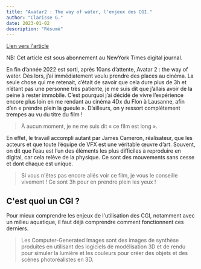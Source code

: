 ```yaml
---
title: "Avatar2 : The way of water, l'enjeux des CGI."
author: "Clarisse G."
date: 2023-01-02
description: "Résumé"
---
```


[Lien vers l'article](https://www.nytimes.com/2022/12/16/movies/avatar-2-fx-cgi.html)

NB: Cet article est sous abonnement au NewYork Times digital journal.

En fin d’année 2022 est sorti, après 10ans d’attente, Avatar 2 : the way of water. Dès lors, j’ai immédiatement voulu prendre des places au cinéma. La seule chose qui me retenait, c’était de savoir que cela dure plus de 3h et n’étant pas une personne très patiente, je me suis dit que j’allais avoir de la peine à rester immobile. C’est pourquoi j’ai décidé de vivre l’expérience encore plus loin en me rendant au cinéma 4Dx du Flon à Lausanne, afin d’en « prendre plein la gueule ». D’ailleurs, on y ressort complétement trempes au vu du titre du film !

> À aucun moment, je ne me suis dit « ce film est long ».

En effet, le travail accompli autant par James Cameron, réalisateur, que les acteurs et que toute l’équipe de VFX est une véritable œuvre d’art. Souvent, on dit que l’eau est l’un des éléments les plus difficiles à reproduire en digital, car cela relève de la physique. Ce sont des mouvements sans cesse et dont chaque est unique. 

> Si vous n'êtes pas encore allés voir ce film, je vous le conseille vivement ! Ce sont 3h pour en prendre plein les yeux !

## C'est quoi un CGI ?
Pour mieux comprendre les enjeux de l'utilisation des CGI, notamment avec un milieu aquatique, il faut déjà comprendre comment fonctionnent ces derniers.

> Les Computer-Generated Images sont des images de synthèse produites en utilisant des logiciels de modélisation 3D et de rendu pour simuler la lumière et les couleurs pour créer des objets et des scènes photoréalistes en 3D.

